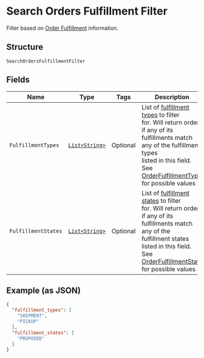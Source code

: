 
# Search Orders Fulfillment Filter

Filter based on [Order Fulfillment](#type-orderfulfillment) information.

## Structure

`SearchOrdersFulfillmentFilter`

## Fields

| Name | Type | Tags | Description | Getter |
|  --- | --- | --- | --- | --- |
| `FulfillmentTypes` | [`List<String>`](/doc/models/order-fulfillment-type.md) | Optional | List of [fulfillment types](#type-orderfulfillmenttype) to filter<br>for. Will return orders if any of its fulfillments match any of the fulfillment types<br>listed in this field.<br>See [OrderFulfillmentType](#type-orderfulfillmenttype) for possible values | List<String> getFulfillmentTypes() |
| `FulfillmentStates` | [`List<String>`](/doc/models/order-fulfillment-state.md) | Optional | List of [fulfillment states](#type-orderfulfillmentstate) to filter<br>for. Will return orders if any of its fulfillments match any of the<br>fulfillment states listed in this field.<br>See [OrderFulfillmentState](#type-orderfulfillmentstate) for possible values | List<String> getFulfillmentStates() |

## Example (as JSON)

```json
{
  "fulfillment_types": [
    "SHIPMENT",
    "PICKUP"
  ],
  "fulfillment_states": [
    "PROPOSED"
  ]
}
```

